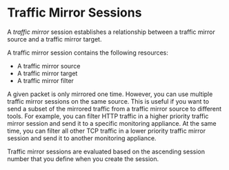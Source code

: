 # Traffic Mirror Sessions<a name="traffic-mirroring-sessions"></a>

A *traffic mirror* session establishes a relationship between a traffic mirror source and a traffic mirror target\.

A traffic mirror session contains the following resources:
+ A traffic mirror source
+ A traffic mirror target 
+ A traffic mirror filter

A given packet is only mirrored one time\. However, you can use multiple traffic mirror sessions on the same source\. This is useful if you want to send a subset of the mirrored traffic from a traffic mirror source to different tools\. For example, you can filter HTTP traffic in a higher priority traffic mirror session and send it to a specific monitoring appliance\. At the same time, you can filter all other TCP traffic in a lower priority traffic mirror session and send it to another monitoring appliance\.

Traffic mirror sessions are evaluated based on the ascending session number that you define when you create the session\. 
